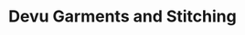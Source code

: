 ---
title: "Devu Garments and Stitching"
url: /thiruvananthapuram/devu-garments-and-stitching/
shop: Schneiderei
---